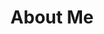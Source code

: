 ---
title: About Me
description: Topics about myself
image:

# Badge style
style:
    background: "#E33E8E"
    color: "#fff"
---
